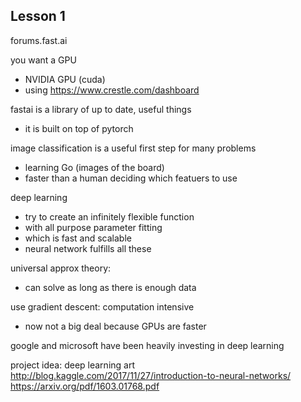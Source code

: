 ## Lesson 1

forums.fast.ai

you want a GPU
- NVIDIA GPU (cuda)
- using https://www.crestle.com/dashboard

fastai is a library of up to date, useful things
- it is built on top of pytorch

image classification is a useful first step for many problems
- learning Go (images of the board)
- faster than a human deciding which featuers to use

deep learning
- try to create an infinitely flexible function
- with all purpose parameter fitting
- which is fast and scalable
- neural network fulfills all these

universal approx theory:
- can solve as long as there is enough data

use gradient descent: computation intensive
- now not a big deal because GPUs are faster

google and microsoft have been heavily investing in deep learning

project idea: deep learning art
  http://blog.kaggle.com/2017/11/27/introduction-to-neural-networks/
  https://arxiv.org/pdf/1603.01768.pdf
